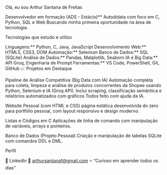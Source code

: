 Olá, eu sou Arthur Santana de Freitas

Desenvolvedor em formação (ADS - Estácio)**
Autodidata com foco em C, Python, SQL e Web
Buscando minha primeira oportunidade na área de tecnologia.

Tecnologias que estudo e utilizo

Linguagens:** Python, C, Java, JavaScript
Desenvolvimento Web:** HTML5, CSS3, DOM
Automação:** Selenium
Banco de Dados:** SQL (SQLite)
Análise de Dados:** Pandas, Matplotlib, Seaborn
IA e Big Data:** API Groq, Engenharia de Prompt
Ferramentas:** VS Code, PowerShell, Git, GitHub
📈 Projetos em Destaque

Pipeline de Análise Competitiva (Big Data com IA)
Automação completa para coleta, limpeza e análise de produtos concorrentes da Shopee usando Python, Selenium e IA (Groq API).
Inclui scraping, classificação semântica e relatórios automatizados com gráficos Todos feito com ajuda da IA.

Website Pessoal (com HTML e CSS)
página estática desenvolvida do zero para portfólio pessoal, com layout responsivo e design moderno.

Listas e Códigos em C
Aplicações de linha de comando com manipulação de variáveis, arrays e ponteiros.

Banco de Dados (Projeto Pessoal)
Criação e manipulação de tabelas SQLite com comandos DDL e DML.

Perfil

🔗 LinkedIn
📧 arthursantanaf@gmail.com
⭐ “Curioso em aprender todos os dias”
